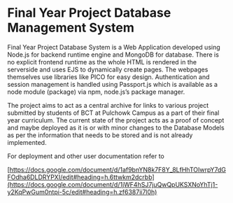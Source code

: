 # Final Year Project Database Management System

Final Year Project Database System is a Web Application developed using Node.js for backend runtime engine and MongoDB for database. There is no explicit frontend runtime as the whole HTML is rendered in the serverside and uses EJS to dynamically create pages. The webpages themselves use libraries like PICO for easy design. Authentication and session management is handled using Passport.js which is available as a node module (package) via npm, node.js’s package manager.

The project aims to act as a central archive for links to various project submitted by students of BCT at Pulchowk Campus as a part of their final year curriculum.
The current state of the project acts as a proof of concept and maybe deployed as it is or with minor changes to the Database Models as per the information that needs to be stored and is not already implemented.

For deployment and other user documentation refer to

[https://docs.google.com/document/d/1af9bnYN8k7F8Y_8LfHhTOIwrpY7dGFOdha6DLDRYPXI/edit#heading=h.6ttwkm2dcrbb](https://docs.google.com/document/d/1jWF4hSJ7juQwQpUKSXNoYhTj1-y2KqPwGum0ntpi-5c/edit#heading=h.zf6387ii7l0h)

